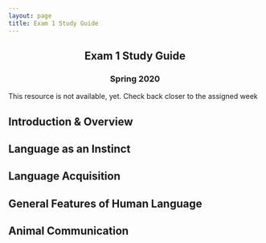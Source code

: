 ```yaml
---
layout: page
title: Exam 1 Study Guide
---
```


<h2 align="center">Exam 1 Study Guide</h2>
<h3 align="center">Spring 2020</h3>

This resource is not available, yet. Check back closer to the assigned week

## Introduction & Overview



## Language as an Instinct


## Language Acquisition


## General Features of Human Language


## Animal Communication
